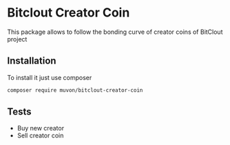 # Bitclout Creator Coin

This package allows to follow the bonding curve of creator coins of BitClout project

## Installation

To install it just use composer

```sh
composer require muvon/bitclout-creator-coin
```

## Tests

- Buy new creator
- Sell creator coin
